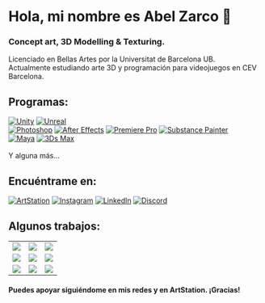 # Hola, mi nombre es Abel Zarco 👋
### Concept art, 3D Modelling & Texturing.

Licenciado en Bellas Artes por la Universitat de Barcelona UB.</br>
Actualmente estudiando arte 3D y programación para videojuegos en CEV Barcelona.

## Programas:
[![Unity](https://img.shields.io/badge/Unity-1B72BE?style=for-the-badge&logo=Unity&logoColor=white&labelColor=101010)]()
[![Unreal](https://img.shields.io/badge/Unreal-FFCA28?style=for-the-badge&logo=unrealengine&logoColor=white&labelColor=101010)]()
<br>
[![Photoshop](https://img.shields.io/badge/Photoshop-0095D5?style=for-the-badge&logo=Adobe-photoshop&logoColor=white&labelColor=101010)]()
[![After Effects](https://img.shields.io/badge/After_effects-7E4DD2?style=for-the-badge&logo=adobe-after-effects&logoColor=white&labelColor=101010)]()
[![Premiere Pro](https://img.shields.io/badge/premiere_pro-673AB8?style=for-the-badge&logo=adobe-premiere-pro&logoColor=white&labelColor=101010)]()
[![Substance Painter](https://img.shields.io/badge/Substance_painter-3DDC84?style=for-the-badge&logo=Adobe&logoColor=white&labelColor=101010)]()
<br>
[![Maya](https://img.shields.io/badge/Maya-334455?style=for-the-badge&logo=Autodesk&logoColor=white&labelColor=101010)]()
[![3Ds Max](https://img.shields.io/badge/3Ds_Max-334455?style=for-the-badge&logo=autodesk&logoColor=white&labelColor=101010)]()
<br>
<br>
Y alguna más...

## Encuéntrame en:
[![ArtStation](https://img.shields.io/badge/ArtStation-abelzarco-1877F2?style=for-the-badge&logo=ArtStation&logoColor=white&labelColor=101010)](https://www.artstation.com/abelzarco)
[![Instagram](https://img.shields.io/badge/Instagram-@mouredev-E4405F?style=for-the-badge&logo=instagram&logoColor=white&labelColor=101010)](https://www.instagram.com/abeelzarco/?hl=es)
[![LinkedIn](https://img.shields.io/badge/LinkedIn-Brais_Moure-0077B5?style=for-the-badge&logo=linkedin&logoColor=white&labelColor=101010)](https://www.linkedin.com/in/abelzarco)
[![Discord](https://img.shields.io/badge/Discord-Zarco-5865F2?style=for-the-badge&logo=discord&logoColor=white&labelColor=101010)]()

## Algunos trabajos:

<table style="width:100%">
  <tr>
    <td>
<a href="https://youtu.be/MyzZnIR5gC4">
  <img src="http://i3.ytimg.com/vi/MyzZnIR5gC4/maxresdefault.jpg">
</a>
</td>
    <td>
<a href="https://youtu.be/P6ko_I5GHbs">
  <img src="http://i3.ytimg.com/vi/P6ko_I5GHbs/maxresdefault.jpg">
</a>
</td>
    <td>
<a href="https://youtu.be/hGIzLGgf3Bo">
  <img src="http://i3.ytimg.com/vi/hGIzLGgf3Bo/maxresdefault.jpg">
</a>
</td>
  </tr>
  <tr>
    <td>
<a href="https://youtu.be/BQaxPwZWboA">
  <img src="http://i3.ytimg.com/vi/BQaxPwZWboA/maxresdefault.jpg">
</a>
</td>
<td>
<a href="https://youtu.be/ebQphhLpJG0">
  <img src="http://i3.ytimg.com/vi/ebQphhLpJG0/maxresdefault.jpg">
</a>
</td>
   <td>
<a href="https://youtu.be/X5fjEEmXR2s">
  <img src="http://i3.ytimg.com/vi/X5fjEEmXR2s/maxresdefault.jpg">
</a>
</td>
  </tr>
    <tr>
    <td>
<a href="https://youtu.be/1IpkZhkPC_I">
  <img src="http://i3.ytimg.com/vi/1IpkZhkPC_I/maxresdefault.jpg">
</a>
</td>
<td>
<a href="https://youtu.be/HH7U3tA0S8M">
  <img src="http://i3.ytimg.com/vi/HH7U3tA0S8M/maxresdefault.jpg">
</a>
</td>
   <td>
<a href="https://youtu.be/vhrus08jp6s">
  <img src="http://i3.ytimg.com/vi/vhrus08jp6s/maxresdefault.jpg">
</a>
</td>
  </tr>
</table>
</table>

#### Puedes apoyar siguiéndome en mis redes y en ArtStation. ¡Gracias!
